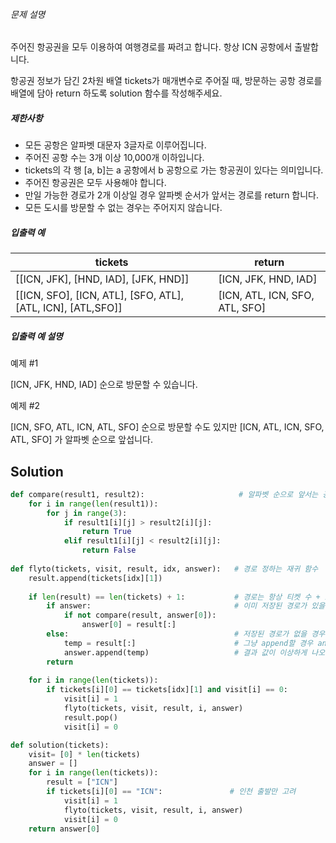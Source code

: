 ###### 문제 설명

주어진 항공권을 모두 이용하여 여행경로를 짜려고 합니다. 항상 ICN 공항에서 출발합니다.

항공권 정보가 담긴 2차원 배열 tickets가 매개변수로 주어질 때, 방문하는 공항 경로를 배열에 담아 return 하도록 solution 함수를 작성해주세요.

##### 제한사항

- 모든 공항은 알파벳 대문자 3글자로 이루어집니다.
- 주어진 공항 수는 3개 이상 10,000개 이하입니다.
- tickets의 각 행 [a, b]는 a 공항에서 b 공항으로 가는 항공권이 있다는 의미입니다.
- 주어진 항공권은 모두 사용해야 합니다.
- 만일 가능한 경로가 2개 이상일 경우 알파벳 순서가 앞서는 경로를 return 합니다.
- 모든 도시를 방문할 수 없는 경우는 주어지지 않습니다.

##### 입출력 예

| tickets                                                     | return                         |
| ----------------------------------------------------------- | ------------------------------ |
| [[ICN, JFK], [HND, IAD], [JFK, HND]]                        | [ICN, JFK, HND, IAD]           |
| [[ICN, SFO], [ICN, ATL], [SFO, ATL], [ATL, ICN], [ATL,SFO]] | [ICN, ATL, ICN, SFO, ATL, SFO] |

##### 입출력 예 설명

예제 #1

[ICN, JFK, HND, IAD] 순으로 방문할 수 있습니다.

예제 #2

[ICN, SFO, ATL, ICN, ATL, SFO] 순으로 방문할 수도 있지만 [ICN, ATL, ICN, SFO, ATL, SFO] 가 알파벳 순으로 앞섭니다.

## Solution

```python
def compare(result1, result2):                     # 알파벳 순으로 앞서는 공항 구하는 함수
    for i in range(len(result1)):
        for j in range(3):
            if result1[i][j] > result2[i][j]:
                return True
            elif result1[i][j] < result2[i][j]:
                return False
    
def flyto(tickets, visit, result, idx, answer):   # 경로 정하는 재귀 함수
    result.append(tickets[idx][1])
    
    if len(result) == len(tickets) + 1:           # 경로는 항상 티켓 수 + 1 이어야 모두 방문 한 것
        if answer:                                # 이미 저장된 경로가 있을 경우 알파벳 순 비교
            if not compare(result, answer[0]):
                answer[0] = result[:]                
        else:                                     # 저장된 경로가 없을 경우 
            temp = result[:]                      # 그냥 append할 경우 answer[0]가 result를 계속 참조하게 되서 
            answer.append(temp)                   # 결과 값이 이상하게 나오기 때문에 temp에 저장 후 append
        return 
    
    for i in range(len(tickets)):
        if tickets[i][0] == tickets[idx][1] and visit[i] == 0:
            visit[i] = 1
            flyto(tickets, visit, result, i, answer)
            result.pop()
            visit[i] = 0

def solution(tickets):
    visit= [0] * len(tickets)
    answer = []
    for i in range(len(tickets)):
        result = ["ICN"]            
        if tickets[i][0] == "ICN":               # 인천 출발만 고려
            visit[i] = 1
            flyto(tickets, visit, result, i, answer)
            visit[i] = 0
    return answer[0]
```

